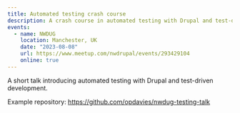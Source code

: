 ```yaml
---
title: Automated testing crash course
description: A crash course in automated testing with Drupal and test-driven development (lightning talk).
events:
  - name: NWDUG
    location: Manchester, UK
    date: "2023-08-08"
    url: https://www.meetup.com/nwdrupal/events/293429104
    online: true
---
```


A short talk introducing automated testing with Drupal and test-driven development.

Example repository: <https://github.com/opdavies/nwdug-testing-talk>

